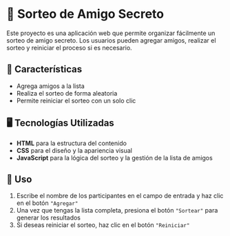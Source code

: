 # 🎁 Sorteo de Amigo Secreto

Este proyecto es una aplicación web que permite organizar fácilmente un sorteo de amigo secreto. Los usuarios pueden agregar amigos, realizar el sorteo y reiniciar el proceso si es necesario.

## 🚀 Características

- Agrega amigos a la lista
- Realiza el sorteo de forma aleatoria
- Permite reiniciar el sorteo con un solo clic

## 🖥️ Tecnologías Utilizadas

- **HTML** para la estructura del contenido
- **CSS** para el diseño y la apariencia visual
- **JavaScript** para la lógica del sorteo y la gestión de la lista de amigos

## 🧩 Uso

1. Escribe el nombre de los participantes en el campo de entrada y haz clic en el botón `"Agregar"`
2. Una vez que tengas la lista completa, presiona el botón `"Sortear"` para generar los resultados
3. Si deseas reiniciar el sorteo, haz clic en el botón `"Reiniciar"`